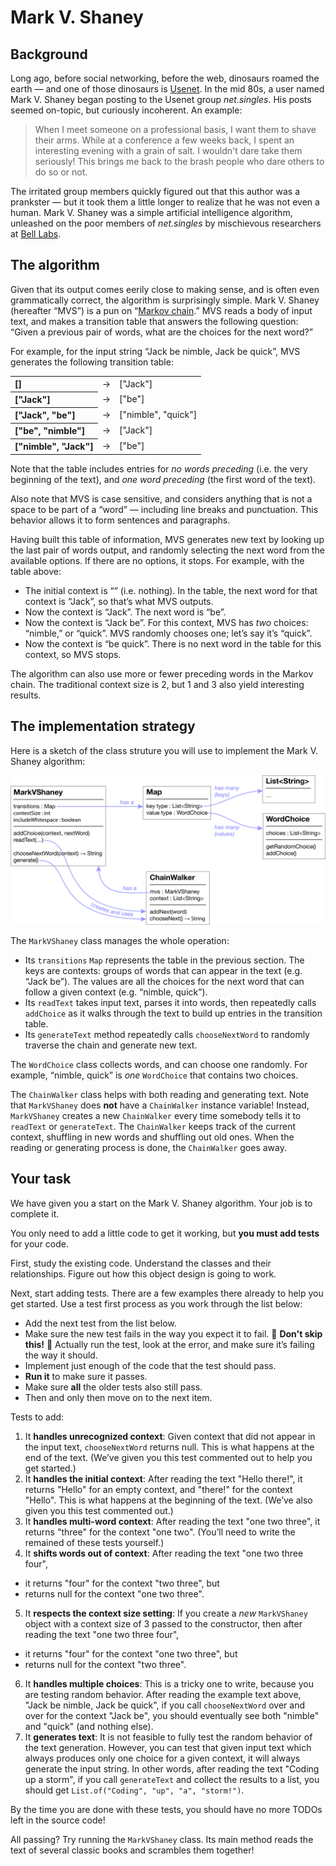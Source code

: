 # Mark V. Shaney

## Background

Long ago, before social networking, before the web, dinosaurs roamed the earth — and one of those dinosaurs is [Usenet](http://en.wikipedia.org/wiki/Usenet). In the mid 80s, a user named Mark V. Shaney began posting to the Usenet group _net.singles_. His posts seemed on-topic, but curiously incoherent. An example:

<blockquote>When I meet someone on a professional basis, I want them to shave their
arms.  While at a conference a few weeks back, I spent an interesting evening
with a grain of salt.  I wouldn't dare take them seriously!  This brings me back
to the brash people who dare others to do so or not.</blockquote>

The irritated group members quickly figured out that this author was a prankster — but it took them a little longer to realize that he was not even a human. Mark V. Shaney was a simple artificial intelligence algorithm, unleashed on the poor members of _net.singles_ by mischievous researchers at [Bell Labs](http://en.wikipedia.org/wiki/Bell_labs). 

## The algorithm

Given that its output comes eerily close to making sense, and is often even grammatically correct, the algorithm is surprisingly simple. Mark V. Shaney (hereafter “MVS”) is a pun on “[Markov chain](https://en.wikipedia.org/wiki/Markov_chain).” MVS reads a body of input text, and makes a transition table that answers the following question: “Given a previous pair of words, what are the choices for the next word?”

For example, for the input string “Jack be nimble, Jack be quick”, MVS generates the following transition table:

<table>
  <tr><th align="left">[]</th> <td>→</td> <td>["Jack"]</td></tr>
  <tr><th align="left">["Jack"]</th> <td>→</td> <td>["be"]</td></tr>
  <tr><th align="left">["Jack", "be"]</th> <td>→</td> <td>["nimble", "quick"]</td></tr>
  <tr><th align="left">["be", "nimble"]<td>→</td> <td>["Jack"]</td></tr>
  <tr><th align="left">["nimble", "Jack"]</th> <td>→</td> <td>["be"]</td></tr>
</table>

Note that the table includes entries for _no words preceding_ (i.e. the very beginning of the text), and _one word preceding_ (the first word of the text).

Also note that MVS is case sensitive, and considers anything that is not a space to be part of a “word” — including line breaks and punctuation. This behavior allows it to form sentences and paragraphs.

Having built this table of information, MVS generates new text by looking up the last pair of words output, and randomly selecting the next word from the available options. If there are no options, it stops. For example, with the table above:

* The initial context is “” (i.e. nothing). In the table, the next word for that context is “Jack”, so that’s what MVS outputs.
* Now the context is “Jack”. The next word is “be”.
* Now the context is “Jack be”. For this context, MVS has _two_ choices: “nimble,” or “quick”. MVS randomly chooses one; let’s say it’s “quick”.
* Now the context is “be quick”. There is no next word in the table for this context, so MVS stops.

The algorithm can also use more or fewer preceding words in the Markov chain. The traditional context size is 2, but 1 and 3 also yield interesting results.


## The implementation strategy

Here is a sketch of the class struture you will use to implement the Mark V. Shaney algorithm:

![Diagram of MarkVShaney, ChainWalker, and WordChoice classes](./doc/images/class-diagram.png)

The `MarkVShaney` class manages the whole operation:

- Its `transitions` `Map` represents the table in the previous section. The keys are contexts: groups of words that can appear in the text (e.g. “Jack be”). The values are all the choices for the next word that can follow a given context (e.g. “nimble, quick”).
- Its `readText` takes input text, parses it into words, then repeatedly calls `addChoice` as it walks through the text to build up entries in the transition table.
- Its `generateText` method repeatedly calls `chooseNextWord` to randomly traverse the chain and generate new text.

The `WordChoice` class collects words, and can choose one randomly. For example, “nimble, quick” is _one_ `WordChoice` that contains two choices.

The `ChainWalker` class helps with both reading and generating text. Note that `MarkVShaney` does **not** have a `ChainWalker` instance variable! Instead, `MarkVShaney` creates a new `ChainWalker` every time somebody tells it to `readText` or `generateText`. The `ChainWalker` keeps track of the current context, shuffling in new words and shuffling out old ones. When the reading or generating process is done, the `ChainWalker` goes away.


## Your task

We have given you a start on the Mark V. Shaney algorithm. Your job is to complete it.

You only need to add a little code to get it working, but **you must add tests** for your code.

First, study the existing code. Understand the classes and their relationships. Figure out how this object design is going to work.

Next, start adding tests. There are a few examples there already to help you get started. Use a test first process as you work through the list below:

- Add the next test from the list below.
- Make sure the new test fails in the way you expect it to fail. 🚨 **Don't skip this!** 🚨 Actually run the test, look at the error, and make sure it’s failing the way it should.
- Implement just enough of the code that the test should pass.
- **Run it** to make sure it passes.
- Make sure **all** the older tests also still pass.
- Then and only then move on to the next item.

Tests to add:

1. It **handles unrecognized context**: Given context that did not appear in the input text, `chooseNextWord` returns null. This is what happens at the end of the text. (We’ve given you this test commented out to help you get started.)
2. It **handles the initial context**: After reading the text "Hello there!", it returns "Hello" for an empty context, and "there!" for the context "Hello". This is what happens at the beginning of the text.  (We’ve also given you this test commented out.)
3. It **handles multi-word context**: After reading the text "one two three", it returns "three" for the context "one two". (You’ll need to write the remained of these tests yourself.)
4. It **shifts words out of context**: After reading the text "one two three four",
  - it returns "four" for the context "two three", but
  - returns null for the context "one two three".
5. It **respects the context size setting**: If you create a _new_ `MarkVShaney` object with a context size of 3 passed to the constructor, then after reading the text "one two three four",
  - it returns "four" for the context "one two three", but
  - returns null for the context "two three".
6. It **handles multiple choices**: This is a tricky one to write, because you are testing random behavior. After reading the example text above, "Jack be nimble, Jack be quick", if you call `chooseNextWord` over and over for the context "Jack be", you should eventually see both "nimble" and "quick" (and nothing else).
7. It **generates text**: It is not feasible to fully test the random behavior of the text generation. However, you can test that given input text which always produces only one choice for a given context, it will always generate the input string. In other words, after reading the text "Coding up a storm", if you call `generateText` and collect the results to a list, you should get `List.of("Coding", "up", "a", "storm!")`.

By the time you are done with these tests, you should have no more TODOs left in the source code!

All passing? Try running the `MarkVShaney` class. Its main method reads the text of several classic books and scrambles them together!

